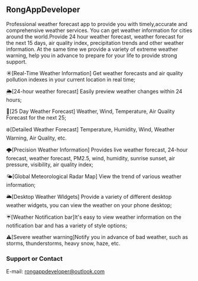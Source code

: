 ## RongAppDeveloper

Professional weather forecast app to provide you with timely,accurate and comprehensive weather services.
You can get weather information for cities around the world.Provide 24 hour weather forecast,
weather forecast for the next 15 days, air quality index,
precipitation trends and other weather information.
At the same time we provide a variety of extreme weather warning, help you in advance to prepare for your life to provide strong support.

☀️[Real-Time Weather Information] Get weather forecasts and air quality pollution indexes in your current location in real time;

🌦️[24-hour weather forecast] Easily preview weather changes within 24 hours;

🌈[25 Day Weather Forecast] Weather, Wind, Temperature, Air Quality Forecast for the next 25;

❄️[Detailed Weather Forecast] Temperature, Humidity, Wind, Weather Warning, Air Quality, etc.

🌩️[Precision Weather Information] Provides live weather forecast, 24-hour forecast, weather forecast, PM2.5, wind, humidity, sunrise sunset, air pressure, visibility, air quality index;

🌤️[Global Meteorological Radar Map] View the trend of various weather information;

🌥️[Desktop Weather WIdgets] Provide a variety of different desktop weather widgets, you can view the weather on your phone desktop;

☔[Weather Notification bar]It's easy to view weather information on the notification bar and has a variety of style options;

⚠️[Severe weather warning]Notify you in advance of bad weather, such as storms, thunderstorms, heavy snow, haze, etc.


### Support or Contact

E-mail: rongappdeveloper@outlook.com
